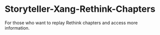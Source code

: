 # Storyteller-Xang-Rethink-Chapters
For those who want to replay Rethink chapters and access more information.
